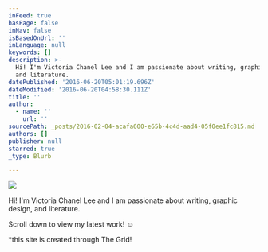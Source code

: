 ```yaml
---
inFeed: true
hasPage: false
inNav: false
isBasedOnUrl: ''
inLanguage: null
keywords: []
description: >-
  Hi! I'm Victoria Chanel Lee and I am passionate about writing, graphic design,
  and literature.
datePublished: '2016-06-20T05:01:19.696Z'
dateModified: '2016-06-20T04:58:30.111Z'
title: ''
author:
  - name: ''
    url: ''
sourcePath: _posts/2016-02-04-acafa600-e65b-4c4d-aad4-05f0ee1fc815.md
authors: []
publisher: null
starred: true
_type: Blurb

---
```

![](https://s3-us-west-2.amazonaws.com/the-grid-img/p/9261e888676be5fc921d2bf468a17a256404b7dd.jpg)

Hi! I'm Victoria Chanel Lee and I am passionate about writing, graphic design, and literature.

Scroll down to view my latest work! ☺

\*this site is created through The Grid!